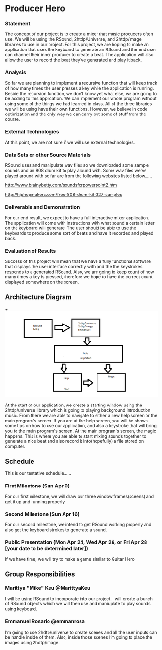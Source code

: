 # Producer Hero

### Statement
The concept of our project is to create a mixer that music producers often use. We will be using the RSound, 2htdp/Universe, and 2htdp/image libraries to use in our project. For this project, we are hoping to make an application that uses the keyboard to generate an RSound and the end user can channel their inner producer to create a beat. The application will also allow the user to record the beat they've generated and play it back. 

### Analysis

So far we are planning to implement a recursive function that will keep track of how many times the user presses a key while the application is running. Beside the recursion function, we don’t know yet what else, we are going to be adding to this application. We can implement our whole program without using some of the things we had learned in class. All of the three libraries we will be using have their own functions. However, we believe in code optimization and the only way we can carry out some of stuff from the course.

### External Technologies
At this point, we are not sure if we will use external technologies. 

### Data Sets or other Source Materials

RSound uses and manipulate wav files so we downloaded some sample sounds and an 808 drum kit to play around with. Some wav files we've played around with so far are from the following websites listed below......

http://www.brainybetty.com/soundsforpowerpoint2.htm

http://hiphopmakers.com/free-808-drum-kit-227-samples


### Deliverable and Demonstration

For our end result, we expect to have a full interactive mixer application. The application will come with instructions with what sound a certain letter on the keyboard will generate. The user should be able to use the keyboards to produce some sort of beats and have it recorded and played back. 


### Evaluation of Results
Success of this project will mean that we have a fully functional software that displays the user interface correctly with and the the keystrokes responds to a generated RSound. Also, we are going to keep count of how many times a key is pressed, therefore we hope to have the correct count displayed somewhere on the screen.


## Architecture Diagram

+![test image](/architecture-diagram.png?raw=true "test image")

At the start of our application, we create a starting window using the 2htdp/universe library which is going to playing background introduction music. From there we are able to navigate to either a new help screen or the main program's screen. If you are at the help screen, you will be shown some tips on how to use our application, and also a keystroke that will bring you to the main program's screen. At the main program's screen, the magic happens. This is where you are able to start mixing sounds together to generate a nice beat and also record it into(hopefully) a file stored on computer. 

## Schedule
This is our tentative schedule......

### First Milestone (Sun Apr 9)
For our first milestone, we will draw our three window frames(sceens) and get it up and running properly.

### Second Milestone (Sun Apr 16)
For our second milestone, we intend to get RSound working properly and also get the keyboard strokes to generate a sound.

### Public Presentation (Mon Apr 24, Wed Apr 26, or Fri Apr 28 [your date to be determined later])
If we have time, we will try to make a game similar to Guitar Hero

## Group Responsibilities


### Marittya "Mike" Keu  @MarittyaKeu


I will be using RSound to incorporate into our project. I will create a bunch of RSound objects which we will then use and maniuplate to play sounds using keyboard.

### Emmanuel Rosario @emmanrosa
I’m going to use 2hdtp/universe to create scenes and all the user inputs can be handle inside of them. Also, inside those scenes I’m going to place the images using 2hdtp/image.  
